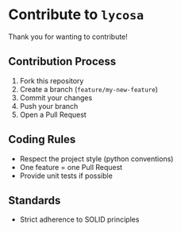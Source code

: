 # Contribute to `lycosa`

Thank you for wanting to contribute!

## Contribution Process

1. Fork this repository
2. Create a branch (`feature/my-new-feature`)
3. Commit your changes
4. Push your branch
5. Open a Pull Request

## Coding Rules

- Respect the project style (python conventions)
- One feature = one Pull Request
- Provide unit tests if possible

## Standards

- Strict adherence to SOLID principles